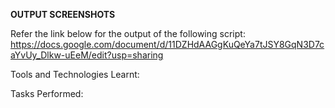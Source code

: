 **OUTPUT SCREENSHOTS**

Refer the link below for the output of the following script:
https://docs.google.com/document/d/11DZHdAAGgKuQeYa7tJSY8GqN3D7caYvUy_Dlkw-uEeM/edit?usp=sharing

Tools and Technologies Learnt:


Tasks Performed:




